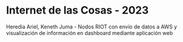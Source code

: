 # Internet de las Cosas - 2023
Heredia Ariel, Keneth Juma - Nodos RIOT con envío de datos a AWS y visualización de información en dashboard mediante aplicación web
